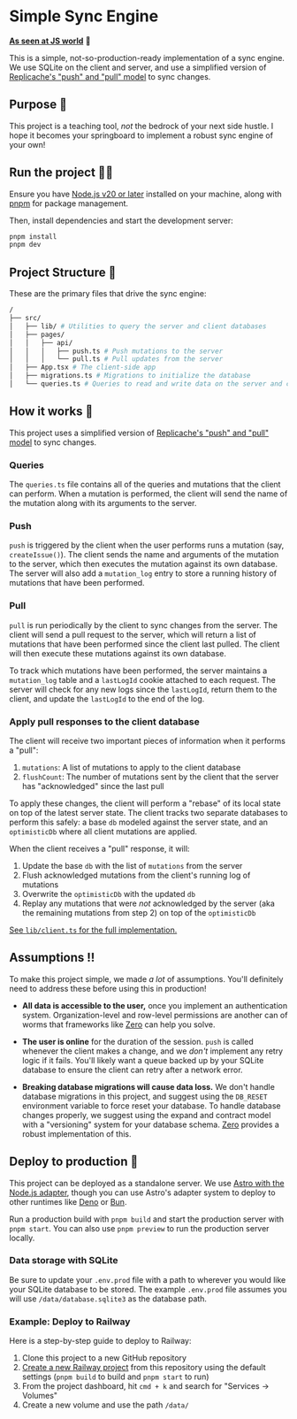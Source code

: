 # Simple Sync Engine

[**As seen at JS world**](https://www.youtube.com/live/5mn3EpWCcJs?t=2356) 🎥

This is a simple, not-so-production-ready implementation of a sync engine. We use SQLite on the client and server, and use a simplified version of [Replicache's "push" and "pull" model](https://doc.replicache.dev/concepts/how-it-works#sync-details) to sync changes.

## Purpose 🎯

This project is a teaching tool, _not_ the bedrock of your next side hustle. I hope it becomes your springboard to implement a robust sync engine of your own!

## Run the project 🏃‍♂️

Ensure you have [Node.js v20 or later](https://nodejs.org) installed on your machine, along with [pnpm](https://pnpm.io) for package management.

Then, install dependencies and start the development server:

```sh
pnpm install
pnpm dev
```

## Project Structure 📂

These are the primary files that drive the sync engine:

```sh
/
├── src/
│   ├── lib/ # Utilities to query the server and client databases
│   ├── pages/
│   │   ├── api/
│   │   │   ├── push.ts # Push mutations to the server
│   │   │   └── pull.ts # Pull updates from the server
│   ├── App.tsx # The client-side app
│   ├── migrations.ts # Migrations to initialize the database
│   └── queries.ts # Queries to read and write data on the server and client
```

## How it works 🔄

This project uses a simplified version of [Replicache's "push" and "pull" model](https://doc.replicache.dev/concepts/how-it-works#sync-details) to sync changes.

### Queries

The `queries.ts` file contains all of the queries and mutations that the client can perform. When a mutation is performed, the client will send the name of the mutation along with its arguments to the server.

### Push

`push` is triggered by the client when the user performs runs a mutation (say, `createIssue()`). The client sends the name and arguments of the mutation to the server, which then executes the mutation against its own database. The server will also add a `mutation_log` entry to store a running history of mutations that have been performed.

### Pull

`pull` is run periodically by the client to sync changes from the server. The client will send a pull request to the server, which will return a list of mutations that have been performed since the client last pulled. The client will then execute these mutations against its own database.

To track which mutations have been performed, the server maintains a `mutation_log` table and a `lastLogId` cookie attached to each request. The server will check for any new logs since the `lastLogId`, return them to the client, and update the `lastLogId` to the end of the log.

### Apply pull responses to the client database

The client will receive two important pieces of information when it performs a "pull":

1. `mutations`: A list of mutations to apply to the client database
2. `flushCount`: The number of mutations sent by the client that the server has "acknowledged" since the last pull

To apply these changes, the client will perform a "rebase" of its local state on top of the latest server state. The client tracks two separate databases to perform this safely: a base `db` modeled against the server state, and an `optimisticDb` where all client mutations are applied.

When the client receives a "pull" response, it will:

1. Update the base `db` with the list of `mutations` from the server
2. Flush acknowledged mutations from the client's running log of mutations
3. Overwrite the `optimisticDb` with the updated `db`
4. Replay any mutations that were _not_ acknowledged by the server (aka the remaining mutations from step 2) on top of the `optimisticDb`

[See `lib/client.ts` for the full implementation.](https://github.com/bholmesdev/simple-sync-engine/blob/main/src/lib/client.ts)

## Assumptions ‼️

To make this project simple, we made _a lot_ of assumptions. You'll definitely need to address these before using this in production!

- **All data is accessible to the user,** once you implement an authentication system. Organization-level and row-level permissions are another can of worms that frameworks like [Zero](https://zero.rocicorp.dev/docs/introduction) can help you solve.

- **The user is online** for the duration of the session. `push` is called whenever the client makes a change, and we _don't_ implement any retry logic if it fails. You'll likely want a queue backed up by your SQLite database to ensure the client can retry after a network error.

- **Breaking database migrations will cause data loss.** We don't handle database migrations in this project, and suggest using the `DB_RESET` environment variable to force reset your database. To handle database changes properly, we suggest using the expand and contract model with a "versioning" system for your database schema. [Zero](https://zero.rocicorp.dev/docs/migrations) provides a robust implementation of this.

## Deploy to production 🚀

This project can be deployed as a standalone server. We use [Astro with the Node.js adapter](https://docs.astro.build/en/deploy/node/), though you can use Astro's adapter system to deploy to other runtimes like [Deno](https://docs.astro.build/en/guides/deploy/deno/) or [Bun](https://docs.astro.build/en/recipes/bun/).

Run a production build with `pnpm build` and start the production server with `pnpm start`. You can also use `pnpm preview` to run the production server locally.

### Data storage with SQLite

Be sure to update your `.env.prod` file with a path to wherever you would like your SQLite database to be stored. The example `.env.prod` file assumes you will use `/data/database.sqlite3` as the database path.

### Example: Deploy to Railway

Here is a step-by-step guide to deploy to Railway:

1. Clone this project to a new GitHub repository
2. [Create a new Railway project](https://docs.railway.com/quick-start) from this repository using the default settings (`pnpm build` to build and `pnpm start` to run)
3. From the project dashboard, hit `cmd + k` and search for "Services -> Volumes"
4. Create a new volume and use the path `/data/`
